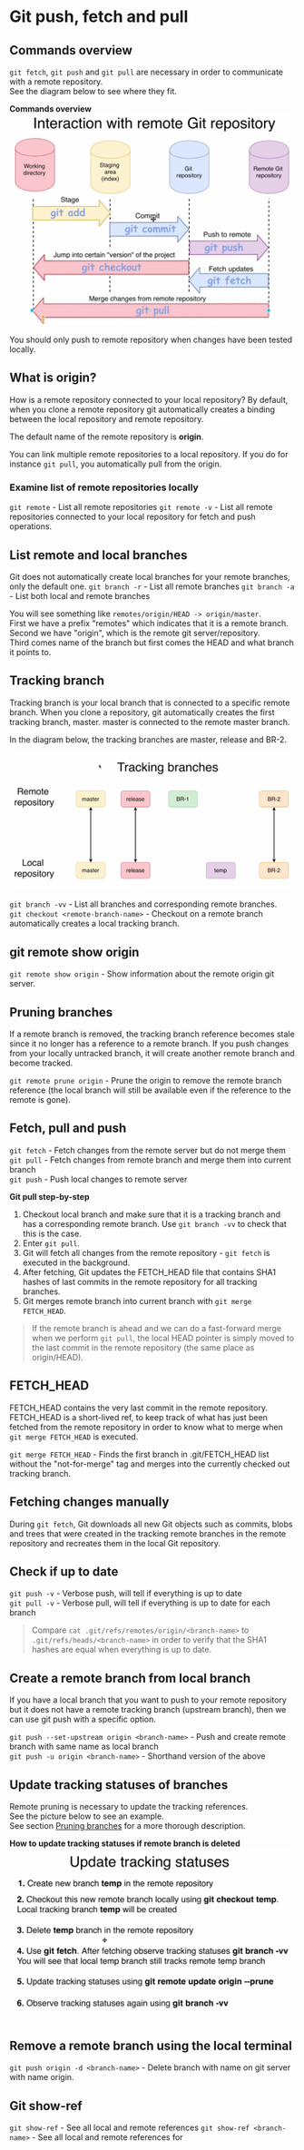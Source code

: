# Git push, fetch and pull

## Commands overview
`git fetch`, `git push` and `git pull` are necessary in order to communicate with a remote repository.  
See the diagram below to see where they fit.

**Commands overview**
![Image not found](https://github.com/jacobhal/git-course/blob/master/10_git_push_fetch_pull/commands-overview.png "Commands overview")

You should only push to remote repository when changes have been tested locally.

## What is origin?
How is a remote repository connected to your local repository? By default, when you clone a remote repository git automatically creates a binding between the local repository and remote repository.

The default name of the remote repository is **origin**.

You can link multiple remote repositories to a local repository. If you do for instance `git pull`, you automatically pull from the origin.

### Examine list of remote repositories locally
`git remote` - List all remote repositories
`git remote -v` - List all remote repositories connected to your local repository for fetch and push operations.

## List remote and local branches
Git does not automatically create local branches for your remote branches, only the default one.
`git branch -r` - List all remote branches
`git branch -a` - List both local and remote branches

You will see something like `remotes/origin/HEAD -> origin/master`.  
First we have a prefix "remotes" which indicates that it is a remote branch.  
Second we have "origin", which is the remote git server/repository.  
Third comes name of the branch but first comes the HEAD and what branch it points to.

## Tracking branch
Tracking branch is your local branch that is connected to a specific remote branch. When you clone a repository, git automatically creates the first tracking branch, master. master is connected to the remote master branch.  

In the diagram below, the tracking branches are master, release and BR-2.

![Image not found](https://github.com/jacobhal/git-course/blob/master/10_git_push_fetch_pull/tracking-branches.png "Tracking branch example")

`git branch -vv` - List all branches and corresponding remote branches.  
`git checkout <remote-branch-name>` - Checkout on a remote branch automatically creates a local tracking branch.

## git remote show origin
`git remote show origin` - Show information about the remote origin git server.

## Pruning branches
If a remote branch is removed, the tracking branch reference becomes stale since it no longer has a reference to a remote branch. If you push changes from your locally untracked branch, it will create another remote branch and become tracked.

`git remote prune origin` - Prune the origin to remove the remote branch reference (the local branch will still be available even if the reference to the remote is gone).

## Fetch, pull and push
`git fetch` - Fetch changes from the remote server but do not merge them  
`git pull` - Fetch changes from remote branch and merge them into current branch  
`git push` - Push local changes to remote server  

**Git pull step-by-step**
1. Checkout local branch and make sure that it is a tracking branch and has a corresponding remote branch. Use `git branch -vv` to check that this is the case.
2. Enter `git pull`.
3. Git will fetch all changes from the remote repository - `git fetch` is executed in the background.
4. After fetching, Git updates the FETCH_HEAD file that contains SHA1 hashes of last commits in the remote repository for all tracking branches.
5. Git merges remote branch into current branch with `git merge FETCH_HEAD`.

> If the remote branch is ahead and we can do a fast-forward merge when we perform `git pull`, the local HEAD pointer is simply moved to the last commit in the remote repository (the same place as origin/HEAD).

## FETCH_HEAD
FETCH_HEAD contains the very last commit in the remote repository. FETCH_HEAD is a short-lived ref, to keep track of what has just been fetched from the remote repository in order to know what to merge when `git merge FETCH_HEAD` is executed.

`git merge FETCH_HEAD` - Finds the first branch in .git/FETCH_HEAD list without the "not-for-merge" tag and merges into the currently checked out tracking branch.

## Fetching changes manually
During `git fetch`, Git downloads all new Git objects such as commits, blobs and trees that were created in the tracking remote branches in the remote repository and recreates them in the local Git repository.

## Check if up to date
`git push -v` - Verbose push, will tell if everything is up to date  
`git pull -v` - Verbose pull, will tell if everything is up to date for each branch

> Compare `cat .git/refs/remotes/origin/<branch-name>` to `.git/refs/heads/<branch-name>` in order to verify that the SHA1 hashes are equal when everything is up to date.

## Create a remote branch from local branch
If you have a local branch that you want to push to your remote repository but it does not have a remote tracking branch (upstream branch), then we can use git push with a specific option.

`git push --set-upstream origin <branch-name>` - Push and create remote branch with same name as local branch  
`git push -u origin <branch-name>` - Shorthand version of the above

## Update tracking statuses of branches
Remote pruning is necessary to update the tracking references.  
See the picture below to see an example.  
See section [Pruning branches](#pruning-branches) for a more thorough description.

**How to update tracking statuses if remote branch is deleted**
![Image not found](https://github.com/jacobhal/git-course/blob/master/10_git_push_fetch_pull/update-tracking.png "Tracking branch status example")

## Remove a remote branch using the local terminal
`git push origin -d <branch-name>` - Delete branch with name <branch-name> on git server with name origin.

## Git show-ref
`git show-ref` - See all local and remote references
`git show-ref <branch-name>` - See all local and remote references for <branch-name>